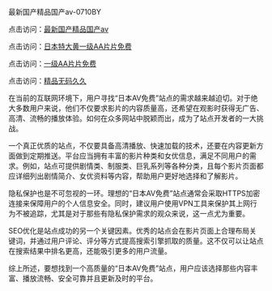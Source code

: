 最新国产精品国产av-0710BY

点击访问：<a href="https://heiliaoxwd5i8.pages.dev">最新国产精品国产av</a>

点击访问：<a href="https://heiliaoxqkkct.pages.dev">日本特大黄一级AA片片免费</a>

点击访问：<a href="https://heiliaozj3tjd.pages.dev">一级AA片片免费</a>

点击访问：<a href="https://heiliaowzu4ur.pages.dev">精品无码久久</a>



在当前的互联网环境下，用户寻找“日本AV免费”站点的需求越来越迫切。对于绝大多数用户来说，他们不仅要求影片的内容质量高，还希望在观影时获得无广告、高清、流畅的播放体验。如何在众多网站中脱颖而出，成为了站点开发者的一大挑战。

一个真正优质的站点，不仅要具备高清播放、快速加载的技术，还要在内容更新方面做到定期推送。平台应当拥有丰富的影片种类和女优信息，满足不同用户的需求。例如，站点可提供剧情类、制服类、巨乳系列等各种分类，且每个影片页面都应详细列出剧情简介、女优资料等内容，帮助用户更好地选择和了解影片。

隐私保护也是不可忽视的一环。理想的“日本AV免费”站点通常会采取HTTPS加密连接来保障用户的个人信息安全。同时，建议用户使用VPN工具来保护其上网行为不被追踪，尤其是对于那些有隐私保护需求的观众来说，这一点尤为重要。

SEO优化是站点成功的另一个关键因素。优秀的站点会在影片页面上合理布局关键词，并通过用户评论、评分等方式提高搜索引擎抓取的质量。这不仅可以让站点在搜索结果中排名更高，还能吸引更多的用户流量。

综上所述，要想找到一个高质量的“日本AV免费”站点，用户应该选择那些内容丰富、播放流畅、安全可靠并且更新及时的平台。

<span style="display:none;">[Canonical link]( https://github.com/ribense1212/7231187 )</span>
